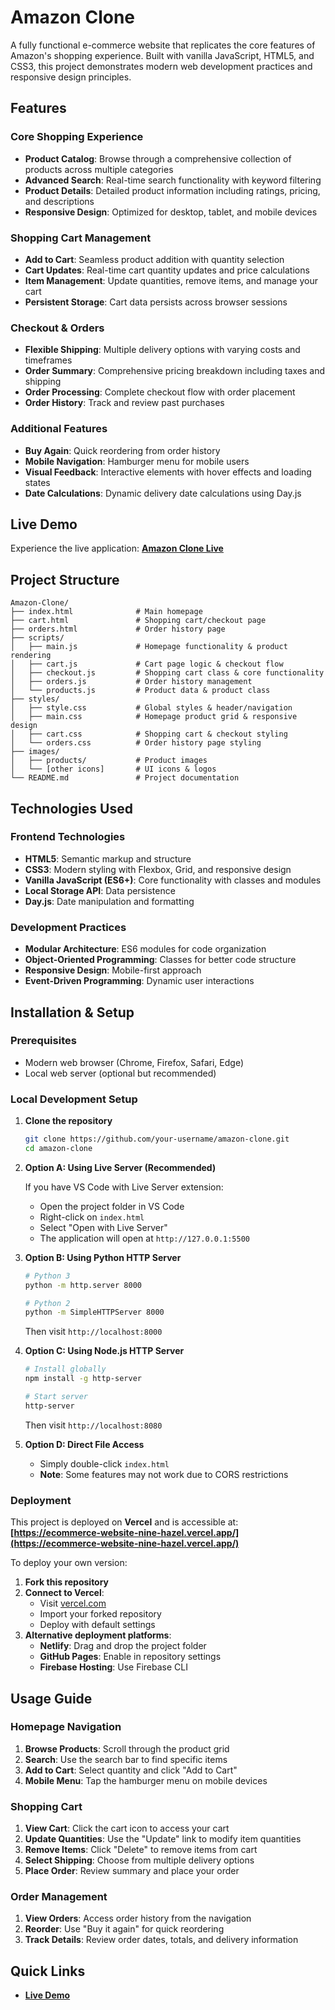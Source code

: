 # Amazon Clone

A fully functional e-commerce website that replicates the core features of Amazon's shopping experience. Built with vanilla JavaScript, HTML5, and CSS3, this project demonstrates modern web development practices and responsive design principles.

## Features

### Core Shopping Experience
- **Product Catalog**: Browse through a comprehensive collection of products across multiple categories
- **Advanced Search**: Real-time search functionality with keyword filtering
- **Product Details**: Detailed product information including ratings, pricing, and descriptions
- **Responsive Design**: Optimized for desktop, tablet, and mobile devices

### Shopping Cart Management
- **Add to Cart**: Seamless product addition with quantity selection
- **Cart Updates**: Real-time cart quantity updates and price calculations
- **Item Management**: Update quantities, remove items, and manage your cart
- **Persistent Storage**: Cart data persists across browser sessions

### Checkout & Orders
- **Flexible Shipping**: Multiple delivery options with varying costs and timeframes
- **Order Summary**: Comprehensive pricing breakdown including taxes and shipping
- **Order Processing**: Complete checkout flow with order placement
- **Order History**: Track and review past purchases

### Additional Features
- **Buy Again**: Quick reordering from order history
- **Mobile Navigation**: Hamburger menu for mobile users
- **Visual Feedback**: Interactive elements with hover effects and loading states
- **Date Calculations**: Dynamic delivery date calculations using Day.js

## Live Demo

Experience the live application: **[Amazon Clone Live](https://ecommerce-website-nine-hazel.vercel.app/)**

## Project Structure

```
Amazon-Clone/
├── index.html              # Main homepage
├── cart.html               # Shopping cart/checkout page
├── orders.html             # Order history page
├── scripts/
│   ├── main.js             # Homepage functionality & product rendering
│   ├── cart.js             # Cart page logic & checkout flow
│   ├── checkout.js         # Shopping cart class & core functionality
│   ├── orders.js           # Order history management
│   └── products.js         # Product data & product class
├── styles/
│   ├── style.css           # Global styles & header/navigation
│   ├── main.css            # Homepage product grid & responsive design
│   ├── cart.css            # Shopping cart & checkout styling
│   └── orders.css          # Order history page styling
├── images/
│   ├── products/           # Product images
│   └── [other icons]       # UI icons & logos
└── README.md               # Project documentation
```

## Technologies Used

### Frontend Technologies
- **HTML5**: Semantic markup and structure
- **CSS3**: Modern styling with Flexbox, Grid, and responsive design
- **Vanilla JavaScript (ES6+)**: Core functionality with classes and modules
- **Local Storage API**: Data persistence
- **Day.js**: Date manipulation and formatting

### Development Practices
- **Modular Architecture**: ES6 modules for code organization
- **Object-Oriented Programming**: Classes for better code structure
- **Responsive Design**: Mobile-first approach
- **Event-Driven Programming**: Dynamic user interactions

## Installation & Setup

### Prerequisites
- Modern web browser (Chrome, Firefox, Safari, Edge)
- Local web server (optional but recommended)

### Local Development Setup

1. **Clone the repository**
   ```bash
   git clone https://github.com/your-username/amazon-clone.git
   cd amazon-clone
   ```

2. **Option A: Using Live Server (Recommended)**
   
   If you have VS Code with Live Server extension:
   - Open the project folder in VS Code
   - Right-click on `index.html`
   - Select "Open with Live Server"
   - The application will open at `http://127.0.0.1:5500`

3. **Option B: Using Python HTTP Server**
   ```bash
   # Python 3
   python -m http.server 8000
   
   # Python 2
   python -m SimpleHTTPServer 8000
   ```
   Then visit `http://localhost:8000`

4. **Option C: Using Node.js HTTP Server**
   ```bash
   # Install globally
   npm install -g http-server
   
   # Start server
   http-server
   ```
   Then visit `http://localhost:8080`

5. **Option D: Direct File Access**
   - Simply double-click `index.html`
   - **Note**: Some features may not work due to CORS restrictions

### Deployment

This project is deployed on **Vercel** and is accessible at:
**[https://ecommerce-website-nine-hazel.vercel.app/](https://ecommerce-website-nine-hazel.vercel.app/)**

To deploy your own version:

1. **Fork this repository**
2. **Connect to Vercel**:
   - Visit [vercel.com](https://vercel.com)
   - Import your forked repository
   - Deploy with default settings
3. **Alternative deployment platforms**:
   - **Netlify**: Drag and drop the project folder
   - **GitHub Pages**: Enable in repository settings
   - **Firebase Hosting**: Use Firebase CLI

## Usage Guide

### Homepage Navigation
1. **Browse Products**: Scroll through the product grid
2. **Search**: Use the search bar to find specific items
3. **Add to Cart**: Select quantity and click "Add to Cart"
4. **Mobile Menu**: Tap the hamburger menu on mobile devices

### Shopping Cart
1. **View Cart**: Click the cart icon to access your cart
2. **Update Quantities**: Use the "Update" link to modify item quantities
3. **Remove Items**: Click "Delete" to remove items from cart
4. **Select Shipping**: Choose from multiple delivery options
5. **Place Order**: Review summary and place your order

### Order Management
1. **View Orders**: Access order history from the navigation
2. **Reorder**: Use "Buy it again" for quick reordering
3. **Track Details**: Review order dates, totals, and delivery information



##  Quick Links

-  **[Live Demo](https://ecommerce-website-nine-hazel.vercel.app/)**


